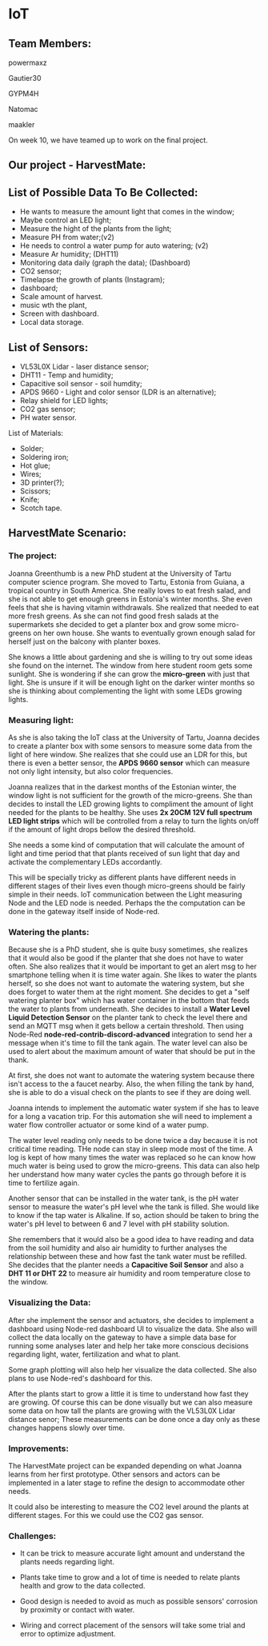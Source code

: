 # IoT

## Team Members:

powermaxz

Gautier30

GYPM4H

Natomac

maakler

On week 10, we have teamed up to work on the final project.

## Our project - HarvestMate:

## List of Possible Data To Be Collected:

- He wants to measure the amount light that comes in the window;
- Maybe control an LED light;
- Measure the hight of the plants from the light;
- Measure PH from water;(v2)
- He needs to control a water pump for auto watering; (v2)
- Measure Ar humidity; (DHT11)
- Monitoring data daily (graph the data); (Dashboard)
- CO2 sensor;
- Timelapse the growth of plants (Instagram);
- dashboard;
- Scale amount of harvest. 
- music wth the plant,
- Screen with dashboard.
- Local data storage.



## List of Sensors:

- VL53L0X Lidar - laser distance sensor;
- DHT11 - Temp and humidity;
- Capacitive soil sensor - soil humdity;
- APDS 9660 - Light and color sensor (LDR is an alternative);
- Relay shield for LED lights;
- CO2 gas sensor;
- PH water sensor.

List of Materials: 

- Solder;
- Soldering iron;
- Hot glue;
- Wires;
- 3D printer(?);
- Scissors;
- Knife;
- Scotch tape. 



## HarvestMate Scenario:

### The project:

Joanna Greenthumb is a new PhD student at the University of Tartu computer science program. She moved to Tartu, Estonia from Guiana, a tropical country in South America. She really loves to eat fresh salad, and she is not able to get enough greens in Estonia's winter months. She even feels that she is having vitamin withdrawals. She realized that needed to eat more fresh greens. As she can not find good fresh salads at the supermarkets she decided to get a planter box and grow some micro-greens on her own house. She wants to eventually grown enough salad for herself just on the balcony with planter boxes.

She knows a little about gardening and she is willing to try out some ideas she found on the internet. The window from here student room gets some sunlight. She is wondering if she can grow the **micro-green** with just that light. She is unsure if it will be enough light on the darker winter months so she is thinking about complementing the light with some LEDs growing lights. 

### Measuring light:

As she is also taking the IoT class at the University of Tartu, Joanna decides to create a planter box with some sensors to measure some data from the light of here window. She realizes that she could use an LDR for this, but there is even a better sensor, the **APDS 9660 sensor** which can measure not only light intensity, but also color frequencies.

Joanna realizes that in the darkest months of the Estonian winter, the window light is not sufficient for the growth of the micro-greens. She than decides to install the LED growing lights to compliment the amount of light needed for the plants to be healthy. 
She uses **2x 20CM 12V full spectrum LED light strips** which will be controlled from a relay to turn the lights on/off if the amount of light drops bellow the desired threshold. 

She needs a some kind of computation that will calculate the amount of light and time period that that plants received of sun light that day and activate the complementary LEDs accordantly. 

This will be specially tricky as different plants have different needs in different stages of their lives even though micro-greens should be fairly simple in their needs. IoT communication between the Light measuring Node and the LED node is needed. Perhaps the the computation can be done in the gateway itself inside of Node-red.

### Watering the plants:

Because she is a PhD student, she is quite busy sometimes, she realizes that it would also be good if the planter that she does not have to water often. She also realizes that it would be important to get an alert msg to her smartphone telling when it is time water again. She likes to water the plants herself, so she does not want to automate the watering system, but she does forget to water them at the right moment. She decides to get a "self watering planter box" which has water container in the bottom that feeds the water to plants from underneath. She decides to install a **Water Level Liquid Detection Sensor** on the planter tank to check the level there and send an MQTT msg when it gets bellow a certain threshold. Then using Node-Red **node-red-contrib-discord-advanced** integration to send her a message when it's time to fill the tank again. The water level can also be used to alert about the maximum amount of water that should be put in the thank.

At first, she does not want to automate the watering system because there isn't access to the a faucet nearby. Also, the when filling the tank by hand, she is able to do a visual check on the plants to see if they are doing well. 

Joanna intends to implement the automatic water system if she has to leave for a long a vacation trip. For this automation she will need to implement a water flow controller actuator or some kind of a water pump.

The water level reading only needs to be done twice a day because it is not critical time reading. THe node can stay in sleep mode most of the time. A log is kept of how many times the water was replaced so he can know how much water is being used to grow the micro-greens. This data can also help her understand how many water cycles the pants go through before it is time to fertilize again. 

Another sensor that can be installed in the water tank, is the pH water sensor to measure the water's pH level whe the tank is filled. She would like to know if the tap water is Alkaline. If so, action should be taken to bring the water's pH level to between 6 and 7 level with pH stability solution. 

She remembers that it would also be a good idea to have reading and data from the soil humidity and also air humidity to further analyses the relationship between these and how fast the tank water must be refilled. She decides that the planter needs a **Capacitive Soil Sensor** and also a **DHT 11 or DHT 22** to measure air humidity and room temperature close to the window.

### Visualizing the Data:

After she implement the sensor and actuators, she decides to implement a  dashboard using Node-red dashboard UI to visualize the data. She also will collect the data locally on the gateway to have a simple data base for running some analyses later and help her take more conscious decisions regarding light, water, fertilization and what to plant. 

Some graph plotting will also help her visualize the data collected. She also plans to use Node-red's dashboard for this. 

After the plants start to grow a little it is time to understand how fast they are growing. Of course this can be done visually but we can also measure some data on how tall the plants are growing with the VL53L0X Lidar distance senor;
These measurements can be done once a day only as these changes happens slowly over time.   

### Improvements:

The HarvestMate project can be expanded depending on what Joanna learns from her first prototype. Other sensors and actors can be implemented in a later stage to refine the design to accommodate other needs. 

It could also be interesting to measure the CO2 level around the plants at different stages. For this we could use the CO2 gas sensor. 



### Challenges:

- It can be trick to measure accurate light amount and understand the plants needs regarding light. 

- Plants take time to grow and a lot of time is needed to relate plants health and grow to the data collected. 

- Good design is needed to avoid as much as possible sensors' corrosion by proximity or contact with water. 

- Wiring and correct placement of the sensors will take some trial and error to optimize adjustment. 
